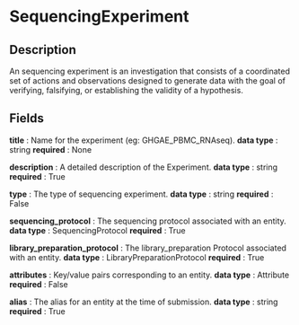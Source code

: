 # SequencingExperiment

## Description

An sequencing experiment is an investigation that consists of a coordinated set of actions and observations designed to generate data with the goal of verifying, falsifying, or establishing the validity of a hypothesis.

## Fields


**title** : Name for the experiment (eg: GHGAE_PBMC_RNAseq).
**data type** : string
**required** : None

**description** : A detailed description of the Experiment.
**data type** : string
**required** : True

**type** : The type of sequencing experiment.
**data type** : string
**required** : False

**sequencing_protocol** : The sequencing protocol associated with an entity.
**data type** : SequencingProtocol
**required** : True

**library_preparation_protocol** : The library_preparation Protocol associated with an entity.
**data type** : LibraryPreparationProtocol
**required** : True

**attributes** : Key/value pairs corresponding to an entity.
**data type** : Attribute
**required** : False

**alias** : The alias for an entity at the time of submission.
**data type** : string
**required** : True
